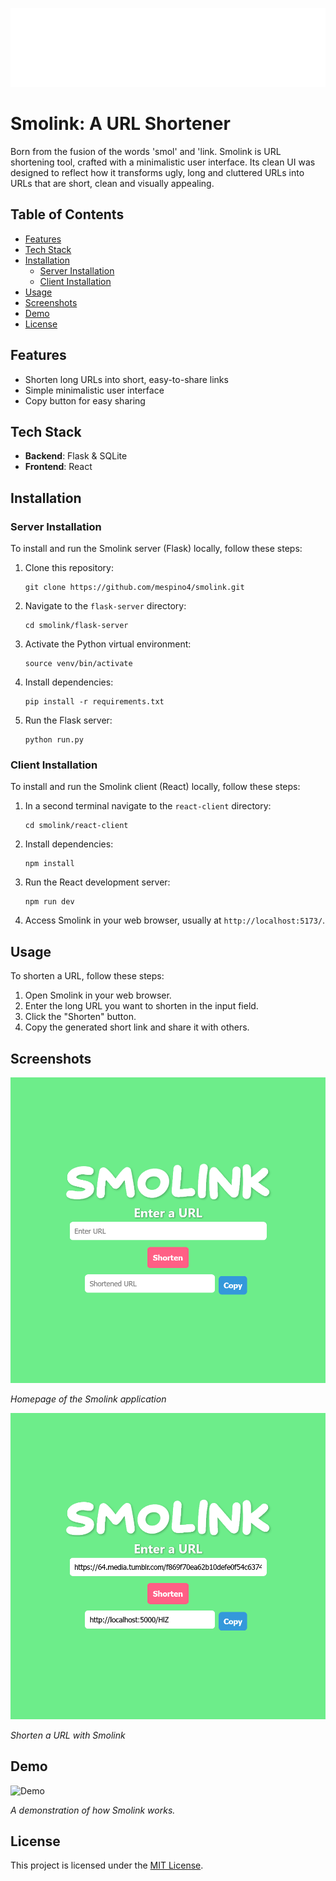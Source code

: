 ![Smolink Logo](../react-client/public/smolink.png)

# Smolink: A URL Shortener
Born from the fusion of the words 'smol' and 'link. Smolink is URL shortening tool, crafted with a minimalistic user interface. Its clean UI was designed to reflect how it transforms ugly, long and cluttered URLs into URLs that are short, clean and visually appealing.

## Table of Contents

- [Features](#features)
- [Tech Stack](#tech-stack)
- [Installation](#installation)
  - [Server Installation](#server-installation)
  - [Client Installation](#client-installation)
- [Usage](#usage)
- [Screenshots](#screenshots)
- [Demo](#demo)
- [License](#license)

## Features

- Shorten long URLs into short, easy-to-share links
- Simple minimalistic user interface
- Copy button for easy sharing

## Tech Stack

- **Backend**: Flask & SQLite
- **Frontend**: React

## Installation

### Server Installation

To install and run the Smolink server (Flask) locally, follow these steps:

1. Clone this repository:

    ```
    git clone https://github.com/mespino4/smolink.git
    ```

2. Navigate to the `flask-server` directory:

    ```
    cd smolink/flask-server
    ```

3. Activate the Python virtual environment:

    ```
    source venv/bin/activate
    ```

4. Install dependencies:

    ```
    pip install -r requirements.txt
    ```

5. Run the Flask server:

    ```
    python run.py
    ```

### Client Installation

To install and run the Smolink client (React) locally, follow these steps:

1. In a second terminal navigate to the `react-client` directory:

    ```
    cd smolink/react-client
    ```

2. Install dependencies:

    ```
    npm install
    ```

3. Run the React development server:

    ```
    npm run dev
    ```

4. Access Smolink in your web browser, usually at `http://localhost:5173/`.

## Usage

To shorten a URL, follow these steps:

1. Open Smolink in your web browser.
2. Enter the long URL you want to shorten in the input field.
3. Click the "Shorten" button.
4. Copy the generated short link and share it with others.

## Screenshots

![Homepage](screenshots/ss1.png)

*Homepage of the Smolink application*

![Shorten URL](screenshots/ss2.png)

*Shorten a URL with Smolink*

## Demo

![Demo](smolink_demo.gif)

*A demonstration of how Smolink works.*

## License

This project is licensed under the [MIT License](LICENSE).
